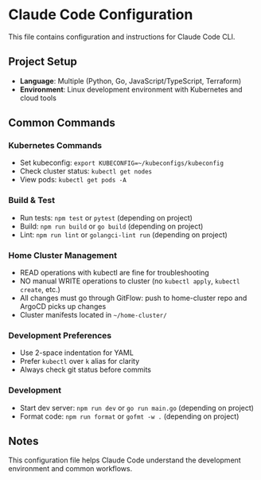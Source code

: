 # Claude Code Configuration

This file contains configuration and instructions for Claude Code CLI.

## Project Setup

- **Language**: Multiple (Python, Go, JavaScript/TypeScript, Terraform)
- **Environment**: Linux development environment with Kubernetes and cloud tools

## Common Commands

### Kubernetes Commands
- Set kubeconfig: `export KUBECONFIG=~/kubeconfigs/kubeconfig`
- Check cluster status: `kubectl get nodes`
- View pods: `kubectl get pods -A`

### Build & Test
- Run tests: `npm test` or `pytest` (depending on project)
- Build: `npm run build` or `go build` (depending on project)
- Lint: `npm run lint` or `golangci-lint run` (depending on project)

### Home Cluster Management
- READ operations with kubectl are fine for troubleshooting
- NO manual WRITE operations to cluster (no `kubectl apply`, `kubectl create`, etc.)
- All changes must go through GitFlow: push to home-cluster repo and ArgoCD picks up changes
- Cluster manifests located in `~/home-cluster/`

### Development Preferences
- Use 2-space indentation for YAML
- Prefer `kubectl` over `k` alias for clarity
- Always check git status before commits

### Development
- Start dev server: `npm run dev` or `go run main.go` (depending on project)
- Format code: `npm run format` or `gofmt -w .` (depending on project)

## Notes

This configuration file helps Claude Code understand the development environment and common workflows.